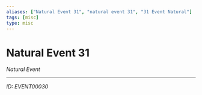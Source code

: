 ```yaml
---
aliases: ["Natural Event 31", "natural event 31", "31 Event Natural"]
tags: [misc]
type: misc
---
```


# Natural Event 31

*Natural Event*

---
*ID: EVENT00030*